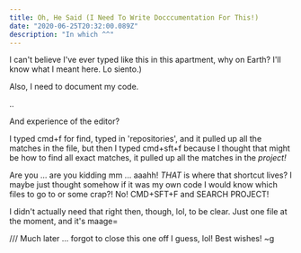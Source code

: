 ```yaml
---
title: Oh, He Said (I Need To Write Docccumentation For This!)
date: "2020-06-25T20:32:00.089Z"
description: "In which ^^"
---
```


I can't believe I've ever typed like this in this apartment, why on Earth? I'll know what I meant here. Lo siento.)

Also, I need to document my code.

..

And experience of the editor?

I typed cmd+f for find, typed in 'repositories',
and it pulled up all the matches in the file,
but then I typed cmd+sft+f because I thought
that might be how to find all exact matches,
it pulled up all the matches in the _project!_

Are you ... are you kidding mm ... aaahh! _THAT_
is where that shortcut lives? I maybe just thought
somehow if it was my own code I would know which
files to go to or some crap?! No! CMD+SFT+F and SEARCH PROJECT!

I didn't actually need that right then, though, lol, to be clear.
Just one file at the moment, and it's maage=

/// Much later ... forgot to close this one off I guess, lol! Best wishes! ~g
